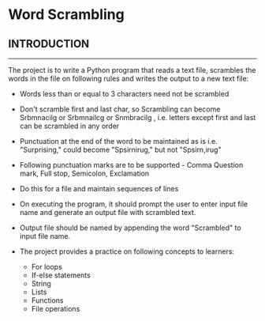 # Word Scrambling                                                                                                                                                          
                                                                                                                                                                         
## INTRODUCTION                                                                                                                                                             
--------------                                                                                                                                                           
The project is to write a Python program that reads a text file, scrambles the words in the file on following rules and writes the output to a new text file:            
                                                                                                                                                                         
- Words less than or equal to 3 characters need not be scrambled                                                                                                         
- Don't scramble first and last char, so Scrambling can become Srbmnacilg or Srbmnailcg or Snmbracilg , i.e. letters except first and last can be scrambled in any order 
- Punctuation at the end of the word to be maintained as is i.e. "Surprising," could become "Spsirnirug," but not "Spsirn,irug"                                          
- Following punctuation marks are to be supported - Comma Question mark, Full stop, Semicolon, Exclamation                                                               
- Do this for a file and maintain sequences of lines                                                                                                                     
- On executing the program, it should prompt the user to enter input file name and generate an output file with scrambled text.                                          
- Output file should be named by appending the word "Scrambled" to input file name.                                                                                      


- The project provides a practice on following concepts to learners:                                                                                                     
                                                                                                                                                                         
  - For loops                                                                                                                                                              
  - If-else statements                                                                                                                                                     
  - String                                                                                                                                                                 
  - Lists                                                                                                                                                                  
  - Functions                                                                                                                                                              
  - File operations     
